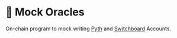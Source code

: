 # 🔮 Mock Oracles
On-chain program to mock writing [Pyth](https://pyth.network/) and [Switchboard](https://switchboard.xyz/) Accounts.
